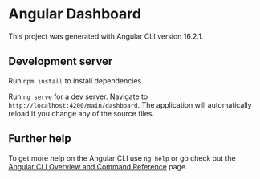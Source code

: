 # Angular Dashboard

This project was generated with Angular CLI version 16.2.1.

## Development server

Run `npm install` to install dependencies.

Run `ng serve` for a dev server. Navigate to `http://localhost:4200/main/dashboard`. The application will automatically reload if you change any of the source files.

## Further help

To get more help on the Angular CLI use `ng help` or go check out the [Angular CLI Overview and Command Reference](https://angular.io/cli) page.

